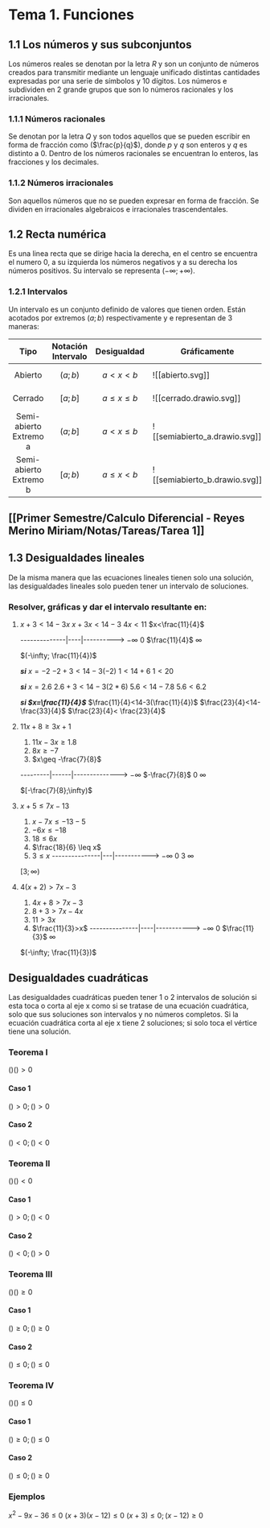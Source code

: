 # Tema 1. Funciones
## 1.1 Los números y sus subconjuntos
Los números reales se denotan por la letra *$R$* y son un conjunto de números creados para transmitir mediante un lenguaje unificado distintas cantidades expresadas por una serie de símbolos y 10 dígitos. Los números e subdividen en 2 grande grupos que son lo números racionales y los irracionales.
### 1.1.1 Números racionales
Se denotan por la letra *$Q$* y son todos aquellos que se pueden escribir en forma de fracción como ($\frac{p}{q}$), donde *$p$* y *$q$* son enteros y *$q$* es distinto a $0$. Dentro de los números racionales se encuentran lo enteros, las fracciones y los decimales.

### 1.1.2 Números irracionales
Son aquellos números que no se pueden expresar en forma de fracción. Se dividen en irracionales algebraicos e irracionales trascendentales.

## 1.2 Recta numérica
Es una linea recta que se dirige hacia la derecha, en el centro se encuentra el numero $0$, a su izquierda los números negativos y a su derecha los números positivos. Su intervalo se representa $(-\infty;+\infty)$.
### 1.2.1 Intervalos
Un intervalo es un conjunto definido de valores que tienen orden. Están acotados por extremos $(a;b)$ respectivamente y e representan de 3 maneras:

|             Tipo              | Notación<br>Intervalo<br> |    Desigualdad    | Gráficamente                  |    Extremos    |
|:-----------------------------:|:-------------------------:|:-----------------:| ----------------------------- |:--------------:|
|            Abierto            |          $(a;b)$          |      $a<x<b$      | ![[abierto.svg]]              | No se incluyen |
|            Cerrado            |          $[a;b]$          | $a \leq x \leq b$ | ![[cerrado.drawio.svg]]       |  Se incluyen   |
| Semi-abierto<br>Extremo a<br> |          $(a;b]$          |   $a< x \leq b$   | ![[semiabierto_a.drawio.svg]] | Se incluye $b$ |
| Semi-abierto<br>Extremo b<br> |          $[a;b)$          |   $a \leq x<b$    | ![[semiabierto_b.drawio.svg]] | Se incluye $a$ |
## [[Primer Semestre/Calculo Diferencial - Reyes Merino Miriam/Notas/Tareas/Tarea 1]]
## 1.3 Desigualdades lineales
De la misma manera que las ecuaciones lineales tienen solo una solución, las desigualdades lineales solo pueden tener un intervalo de soluciones.
### Resolver, gráficas y dar el intervalo resultante en:

1. $x+3 < 14-3x$
     $x+3x<14-3$
     $4x<11$
     $x<\frac{11}{4}$
     
	--------------|----|---------->
	 $-\infty$              0     $\frac{11}{4}$                $\infty$

	$(-\infty; \frac{11}{4})$
	
	 _**si**_ $x=-2$
   $-2+3 < 14-3(-2)$
	$1<14+6$
	$1<20$ 
	
	**_si_** $x=2.6$
	$2.6+3<14-3(2*6)$
	$5.6<14-7.8$
	$5.6<6.2$
	
	**_si $x=\frac{11}{4}$_**
	$\frac{11}{4}<14-3(\frac{11}{4})$
	$\frac{23}{4}<14-\frac{33}{4}$
	$\frac{23}{4}< \frac{23}{4}$

2. $11x+8\geq 3x+1$ 
	1. $11x-3x \geq 1.8$
	2. $8x \geq -7$
	3. $x\geq -\frac{7}{8}$
		
	---------|------|-------------->
	 $-\infty$   $-\frac{7}{8}$        0                     $\infty$

	$[-\frac{7}{8};\infty)$

3. $x+5\leq 7x-13$
	1. $x-7x\leq -13-5$
	2. $-6x\leq-18$
	3. $18\leq 6x$
	4. $\frac{18}{6} \leq x$
	5. $3 \leq x$
	---------------|---|----------->
	 $-\infty$                0    $3$                $\infty$

	$[3;\infty)$

4. $4(x+2)>7x-3$
	1. $4x+8>7x-3$
	2. $8+3>7x-4x$
	3. $11>3x$
	4. $\frac{11}{3}>x$
	---------------|----|----------->
	 $-\infty$                0    $\frac{11}{3}$                $\infty$

	$(-\infty; \frac{11}{3})$
## Desigualdades cuadráticas
Las desigualdades cuadráticas pueden tener 1 o 2 intervalos de solución si esta toca o corta al eje x como si se tratase de una ecuación cuadrática, solo que sus soluciones son intervalos y no números completos. Si la ecuación cuadrática corta al eje x tiene 2 soluciones; si solo toca el vértice tiene una solución.
### Teorema I
$( )( ) > 0$
#### Caso 1
$( )> 0;( ) > 0$
#### Caso 2
$()<0;()<0$
### Teorema II
$()()<0$
#### Caso 1
$( ) > 0;()<0$
#### Caso 2
$()<0; ( ) > 0$
### Teorema III
$()()\geq 0$
#### Caso 1
$()\geq 0; ()\geq 0$
#### Caso 2
$()\leq 0;()\leq 0$
### Teorema IV
$()()\leq 0$
#### Caso 1
$() \geq 0; () \leq 0$
#### Caso 2
$() \leq 0; () \geq 0$

### Ejemplos
$x^{2}-9x-36 \leq 0$
$(x+3)(x-12) \leq 0$
$(x+3) \leq 0;(x-12) \geq 0$
